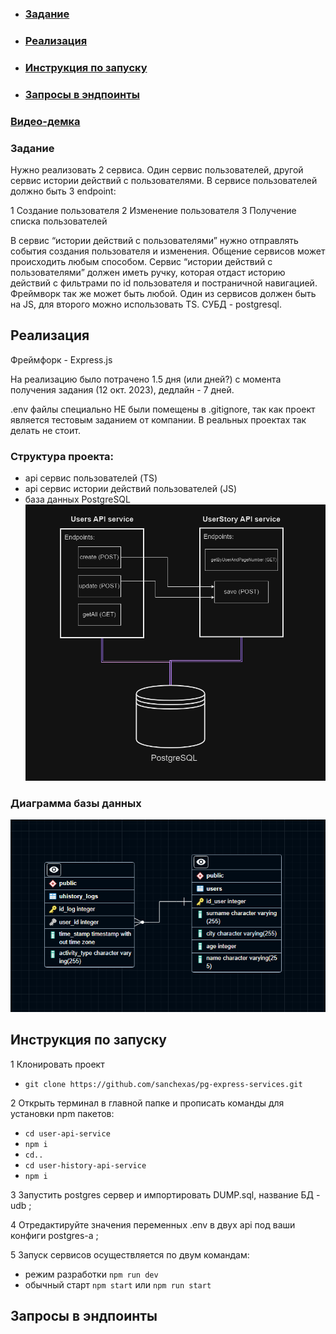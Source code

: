 - ### [Задание](#задание-1)
- ### [Реализация](#реализация-1)
- ### [Инструкция по запуску](#инструкция-по-запуску-1)
- ### [Запросы в эндпоинты](#запросы-в-эндпоинты-1)

### [Видео-демка]()

### Задание

Нужно реализовать 2 сервиса. Один сервис пользователей, другой сервис истории действий с
пользователями. В сервисе пользователей должно быть 3 endpoint:

1 Создание пользователя
2 Изменение пользователя
3 Получение списка пользователей

В сервис “истории действий с пользователями” нужно отправлять события создания пользователя и изменения.
Общение сервисов может происходить любым способом. Сервис “истории действий с пользователями” должен иметь ручку, которая отдаст историю действий с фильтрами по id пользователя и постраничной навигацией.
Фреймворк так же может быть любой.
Один из сервисов должен быть на JS, для второго можно использовать TS.
СУБД - postgresql.

## Реализация
Фреймфорк - Express.js

На реализацию было потрачено 1.5 дня (или дней?) с момента получения задания (12 окт. 2023), дедлайн - 7 дней.

.env файлы специально НЕ были помещены в .gitignore, так как проект является тестовым заданием от компании. В реальных проектах так делать не стоит.
### Структура проекта:
- api сервис пользователей (TS)
- api сервис истории действий пользователей (JS)
- база данных PostgreSQL
![img](https://github.com/sanchexas/pg-express-services/blob/master/APIS_STRUCTURE.PNG)
### Диаграмма базы данных
![img](https://github.com/sanchexas/pg-express-services/blob/master/DB_DIAGRAM.PNG)

## Инструкция по запуску

1 Клонировать проект
- `git clone https://github.com/sanchexas/pg-express-services.git`

2 Открыть терминал в главной папке и прописать команды для установки npm пакетов:
- `cd user-api-service`
- `npm i`
- `cd..`
- `cd user-history-api-service`
- `npm i`

3 Запустить postgres сервер и импортировать DUMP.sql, название БД - udb ;

4 Отредактируйте значения переменных .env в двух api под ваши конфиги postgres-а ;

5 Запуск сервисов осуществляется по двум командам:
- режим разработки `npm run dev`
- обычный старт `npm start` или `npm run start`

## Запросы в эндпоинты